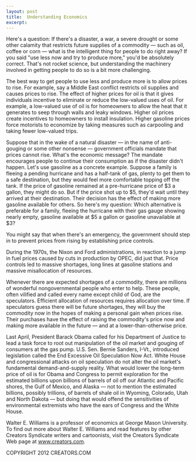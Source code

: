 ```yaml
---
layout: post
title:  Understanding Economics
excerpt:
---
```


Here's a question: If there's a disaster, a war, a severe drought or some other calamity that restricts future supplies of a commodity — such as oil, coffee or corn — what is the intelligent thing for people to do right away? If you said "use less now and try to produce more," you'd be absolutely correct. That's not rocket science, but understanding the machinery involved in getting people to do so is a bit more challenging.

The best way to get people to use less and produce more is to allow prices to rise. For example, say a Middle East conflict restricts oil supplies and causes prices to rise. The effect of higher prices for oil is that it gives individuals incentive to eliminate or reduce the low-valued uses of oil. For example, a low-valued use of oil is for homeowners to allow the heat that it generates to seep through walls and leaky windows. Higher oil prices create incentives to homeowners to install insulation. Higher gasoline prices force motorists to economize by taking measures such as carpooling and taking fewer low-valued trips.

Suppose that in the wake of a natural disaster — in the name of anti-gouging or some other nonsense — government officials mandate that prices cannot rise. What's the economic message? The mandate encourages people to continue their consumption as if the disaster didn't happen. Let's use gasoline as a concrete example. Suppose a family is fleeing a pending hurricane and has a half-tank of gas, plenty to get them to a safe destination, but they would feel more comfortable topping off the tank. If the price of gasoline remained at a pre-hurricane price of $3 a gallon, they might do so. But if the price shot up to $5, they'd wait until they arrived at their destination. Their decision has the effect of making more gasoline available for others. So here's my question: Which alternative is preferable for a family, fleeing the hurricane with their gas gauge showing nearly empty, gasoline available at $5 a gallon or gasoline unavailable at $3?

You might say that when there's an emergency, the government should step in to prevent prices from rising by establishing price controls.

 During the 1970s, the Nixon and Ford administrations, in reaction to a jump in fuel prices caused by cuts in production by OPEC, did just that. Price controls led to massive shortages, long lines at gasoline stations and massive misallocation of resources.

Whenever there are expected shortages of a commodity, there are millions of wonderful nongovernmental people who enter to help. These people, often vilified and called every name except child of God, are the speculators. Efficient allocation of resources requires allocation over time. If speculators guess there will be future shortages, they will buy the commodity now in the hopes of making a personal gain when prices rise. Their purchases have the effect of raising the commodity's price now and making more available in the future — and at a lower-than-otherwise price.

Last April, President Barack Obama called for his Department of Justice to lead a task force to root out manipulation of the oil market and gouging of consumers at the gas pump. U.S. Sen. Bernie Sanders, I-Vt., introduced legislation called the End Excessive Oil Speculation Now Act. White House and congressional attacks on oil speculation do not alter the oil market's fundamental demand-and-supply reality. What would lower the long-term price of oil is for Obama and Congress to permit exploration for the estimated billions upon billions of barrels of oil off our Atlantic and Pacific shores, the Gulf of Mexico, and Alaska — not to mention the estimated billions, possibly trillions, of barrels of shale oil in Wyoming, Colorado, Utah and North Dakota — but doing that would offend the sensitivities of environmental extremists who have the ears of Congress and the White House.

Walter E. Williams is a professor of economics at George Mason University. To find out more about Walter E. Williams and read features by other Creators Syndicate writers and cartoonists, visit the Creators Syndicate Web page at www.creators.com.

COPYRIGHT 2012 CREATORS.COM
